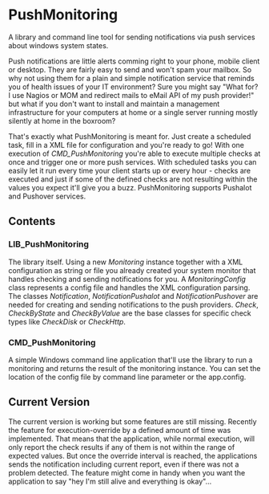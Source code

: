 # PushMonitoring
A library and command line tool for sending notifications via push services about windows system states.

Push notifications are little alerts comming right to your phone, mobile client or desktop. They are fairly easy to send and won't spam your mailbox. So why not using them for a plain and simple notification service that reminds you of health issues of your IT environment? Sure you might say "What for? I use Nagios or MOM and redirect mails to eMail API of my push provider!" but what if you don't want to install and maintain a management infrastructure for your computers at home or a single server running mostly silently at home in the boxroom? 

That's exactly what PushMonitoring is meant for. Just create a scheduled task, fill in a XML file for configuration and you're ready to go! With one execution of _CMD_PushMonitoring_ you're able to execute multiple checks at once and trigger one or more push services. With scheduled tasks you can easily let it run every time your client starts up or every hour - checks are executed and just if some of the defined checks are not resulting within the values you expect it'll give you a buzz. PushMonitoring supports Pushalot and Pushover services.

## Contents

### LIB_PushMonitoring

The library itself. Using a new *Monitoring* instance together with a XML configuration as string or file you already created your system monitor that handles checking and sending notifications for you. A *MonitoringConfig* class represents a config file and handles the XML configuration parsing. The classes *Notification*, *NotificationPushalot* and *NotificationPushover* are needed for creating and sending notifications to the push providers. *Check*, *CheckByState* and *CheckByValue* are the base classes for specific check types like *CheckDisk* or *CheckHttp*.

### CMD_PushMonitoring

A simple Windows command line application that'll use the library to run a monitoring and returns the result of the monitoring instance. You can set the location of the config file by command line parameter or the app.config.

## Current Version

The current version is working but some features are still missing. Recently the feature for execution-override by a defined amount of time was implemented. That means that the application, while normal execution, will only report the check results if any of them is not within the range of expected values. But once the override interval is reached, the applications sends the notification including current report, even if there was not a problem detected. The feature might come in handy when you want the application to say "hey I'm still alive and everything is okay"...
